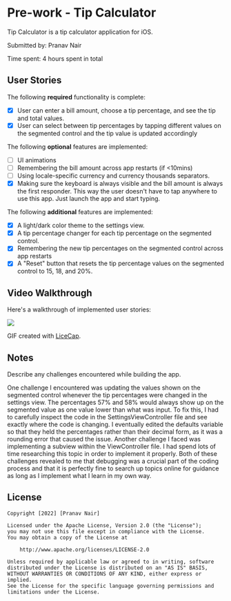 # Pre-work - Tip Calculator

Tip Calculator is a tip calculator application for iOS.

Submitted by: Pranav Nair

Time spent: 4 hours spent in total

## User Stories

The following **required** functionality is complete:

* [X] User can enter a bill amount, choose a tip percentage, and see the tip and total values.
* [X] User can select between tip percentages by tapping different values on the segmented control and the tip value is updated accordingly

The following **optional** features are implemented:

* [ ] UI animations
* [ ] Remembering the bill amount across app restarts (if <10mins)
* [ ] Using locale-specific currency and currency thousands separators.
* [X] Making sure the keyboard is always visible and the bill amount is always the first responder. This way the user doesn't have to tap anywhere to use this app. Just launch the app and start typing.

The following **additional** features are implemented:

- [X] A light/dark color theme to the settings view.
- [X] A tip percentage changer for each tip percentage on the segmented control.
- [X] Remembering the new tip percentages on the segmented control across app restarts
- [X] A "Reset" button that resets the tip percentage values on the segmented control to 15, 18, and 20%.

## Video Walkthrough

Here's a walkthrough of implemented user stories:

![](https://i.imgur.com/NaIDftc.gif)

GIF created with [LiceCap](http://www.cockos.com/licecap/).

## Notes

Describe any challenges encountered while building the app.

One challenge I encountered was updating the values shown on the segmented control whenever the tip percentages were changed in the settings view. The percentages 57% and 58% would always show up on the segmented value as one value lower than what was input. To fix this, I had to carefully inspect the code in the SettingsViewController file and see exactly where the code is changing. I eventually edited the defaults variable so that they held the percentages rather than their decimal form, as it was a rounding error that caused the issue. Another challenge I faced was implementing a subview within the ViewController file. I had spend lots of time researching this topic in order to implement it properly. Both of these challenges revealed to me that debugging was a crucial part of the coding process and that it is perfectly fine to search up topics online for guidance as long as I implement what I learn in my own way.

## License

    Copyright [2022] [Pranav Nair]

    Licensed under the Apache License, Version 2.0 (the "License");
    you may not use this file except in compliance with the License.
    You may obtain a copy of the License at

        http://www.apache.org/licenses/LICENSE-2.0

    Unless required by applicable law or agreed to in writing, software
    distributed under the License is distributed on an "AS IS" BASIS,
    WITHOUT WARRANTIES OR CONDITIONS OF ANY KIND, either express or implied.
    See the License for the specific language governing permissions and
    limitations under the License.
